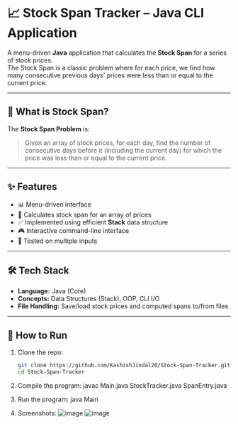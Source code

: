 # 📈 Stock Span Tracker – Java CLI Application

A menu-driven **Java** application that calculates the **Stock Span** for a series of stock prices.  
The Stock Span is a classic problem where for each price, we find how many consecutive previous days’ prices were less than or equal to the current price.

---

## 🧠 What is Stock Span?

The **Stock Span Problem** is:
> Given an array of stock prices, for each day, find the number of consecutive days before it (including the current day) for which the price was less than or equal to the current price.

---

## ✨ Features

- 📊 Menu-driven interface
- 🧮 Calculates stock span for an array of prices
- ✅ Implemented using efficient **Stack** data structure
- 🎮 Interactive command-line interface
- 🧪 Tested on multiple inputs

---

## 🛠 Tech Stack

- **Language:** Java (Core)
- **Concepts:** Data Structures (Stack), OOP, CLI I/O
- **File Handling:** Save/load stock prices and computed spans to/from files

---

## 🔄 How to Run

1. Clone the repo:
   ```bash
   git clone https://github.com/KashishJindal20/Stock-Span-Tracker.git
   cd Stock-Span-Tracker
   
2. Compile the program:
   javac Main.java StockTracker.java SpanEntry.java

3. Run the program:
   java Main

4. Screenshots:
   ![image](https://github.com/user-attachments/assets/1b09d594-e28e-4fb0-b2ad-3ff8b371460a)
   ![image](https://github.com/user-attachments/assets/0e7a7176-7776-4951-83df-fd250be3ea4c)

